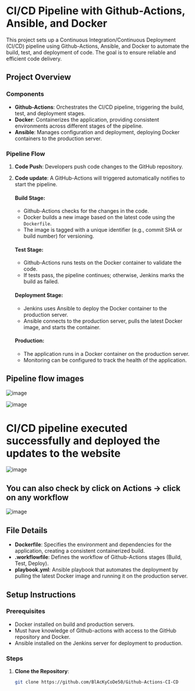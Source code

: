 # CI/CD Pipeline with Github-Actions, Ansible, and Docker

This project sets up a Continuous Integration/Continuous Deployment (CI/CD) pipeline using Github-Actions, Ansible, and Docker to automate the build, test, and deployment of code. The goal is to ensure reliable and efficient code delivery.

## Project Overview

### Components
- **Github-Actions**: Orchestrates the CI/CD pipeline, triggering the build, test, and deployment stages.
- **Docker**: Containerizes the application, providing consistent environments across different stages of the pipeline.
- **Ansible**: Manages configuration and deployment, deploying Docker containers to the production server.

### Pipeline Flow

1. **Code Push**: Developers push code changes to the GitHub repository.
2. **Code update**: A GitHub-Actions will triggered automatically notifies  to start the pipeline.
   
   #### Build Stage:
   - Github-Actions checks for the changes in the code.
   - Docker builds a new image based on the latest code using the `Dockerfile`.
   - The image is tagged with a unique identifier (e.g., commit SHA or build number) for versioning.

   #### Test Stage:
   - Github-Actions runs tests on the Docker container to validate the code.
   - If tests pass, the pipeline continues; otherwise, Jenkins marks the build as failed.

   #### Deployment Stage:
   - Jenkins uses Ansible to deploy the Docker container to the production server.
   - Ansible connects to the production server, pulls the latest Docker image, and starts the container.

   #### Production:
   - The application runs in a Docker container on the production server.
   - Monitoring can be configured to track the health of the application.

  ## Pipeline flow images

  ![image](https://github.com/user-attachments/assets/46a13f7c-a7f4-4266-8944-f29b3bbb96e3)

  
  ![image](https://github.com/user-attachments/assets/c4ec991c-ae87-4b70-9fd5-b9a38ec4bca9)

  # CI/CD pipeline executed successfully and deployed the updates to the website
  ![image](https://github.com/user-attachments/assets/0f7632dc-3cba-4f48-a715-c72df69f53c6)


  ## You can also check by click on Actions -> click on any workflow 
  ![image](https://github.com/user-attachments/assets/b2fe2916-684e-4e40-9c00-9d4661f46b7d)




## File Details

- **Dockerfile**: Specifies the environment and dependencies for the application, creating a consistent containerized build.
- **.workflowfile**: Defines the workflow of Github-Actions  stages (Build, Test, Deploy).
- **playbook.yml**: Ansible playbook that automates the deployment by pulling the latest Docker image and running it on the production server.

## Setup Instructions

### Prerequisites

- Docker installed on build and production servers.
- Must have knowledge of Github-actions with access to the GitHub repository and Docker.
- Ansible installed on the Jenkins server for deployment to production.

### Steps

1. **Clone the Repository**:
   ```bash
   git clone https://github.com/BlAcKyCoDe50/Github-Actions-CI-CD


